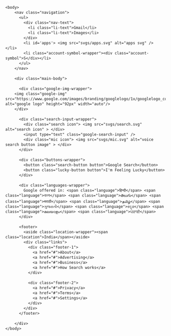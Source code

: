 <!DOCTYPE html>
<html>
	<head>
		<title>Google</title>
		<meta name="viewport" content="width=device-width, initial-scale=1.0">
		<meta http-equiv="content-type" content="text/html; charset=UTF-8">
		<link rel="icon" type="image/png" href="icon/favicon.ico">
		<link rel="stylesheet" href="css/google-clone.css">
	</head>
	
	<body>
		<nav class="navigation">
		  <ul>
			<div class="nav-text">
			  <li class="li-text">Gmail</li>
			  <li class="li-text">Images</li>
			</div>
			<li id='apps'> <img src="svgs/apps.svg" alt="apps svg" /> </li>
			<li class="account-symbol-wrapper"><div class="account-symbol">S</div></li>
		  </ul>
		</nav>

		<div class="main-body">

		  <div class="google-img-wrapper">
		<img class="google-img" src="https://www.google.com/images/branding/googlelogo/1x/googlelogo_color_272x92dp.png" alt="google logo" height="92px" width="auto"/>
		</div>
		  
		  <div class="search-input-wrapper">
			<div class="search icon"> <img src="svgs/search.svg" alt="search icon" > </div>
			<input type="text" class="google-search-input" />
			<div class="mic icon"> <img src="svgs/mic.svg" alt="voice search button image" > </div>
		  </div>

		  <div class="buttons-wrapper">
			<button class="search-button button">Google Search</button>
			<button class="lucky-button button">I'm Feeling Lucky</button>
		  </div>
		  
		  <div class="languages-wrapper">
			Google offered in: <span class="language">हिन्दी</span> <span class="language">বাংলা</span> <span class="language">తెలుగు</span> <span class="language">मराठी</span> <span class="language">தமிழ்</span> <span class="language">ગુજરાતી</span> <span class="language">ಕನ್ನಡ</span> <span class="language">മലയാളം</span> <span class="language">ਪੰਜਾਬੀ</span>
		  </div>
		  
		  <footer>
			<aside class="location-wrapper"><span class="location">India</span></aside>
			<div class="links">
			  <div class="footer-1">
				<a href="#">About</a>
				<a href="#">Advertising</a>
				<a href="#">Business</a>
				<a href="#">How Search works</a>
			  </div>
			  
			  <div class="footer-2">
				<a href="#">Privacy</a>
				<a href="#">Terms</a>
				<a href="#">Settings</a>
			  </div>
			</div>
		  </footer>
		  
		</div>
	</body>
</html>
